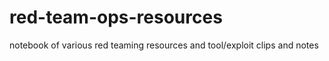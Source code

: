 # red-team-ops-resources
notebook of various red teaming resources and tool/exploit clips and notes
